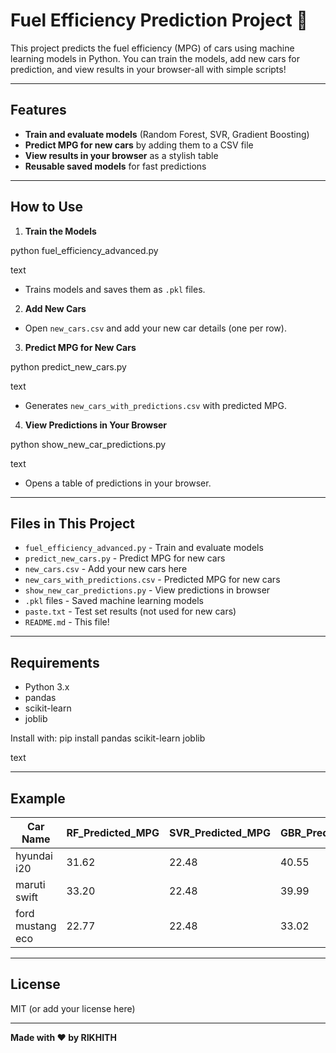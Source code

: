 # Fuel Efficiency Prediction Project 🚗

This project predicts the fuel efficiency (MPG) of cars using machine learning models in Python. You can train the models, add new cars for prediction, and view results in your browser-all with simple scripts!

---

## Features

- **Train and evaluate models** (Random Forest, SVR, Gradient Boosting)
- **Predict MPG for new cars** by adding them to a CSV file
- **View results in your browser** as a stylish table
- **Reusable saved models** for fast predictions

---

## How to Use

1. **Train the Models**

python fuel_efficiency_advanced.py

text
- Trains models and saves them as `.pkl` files.

2. **Add New Cars**
- Open `new_cars.csv` and add your new car details (one per row).

3. **Predict MPG for New Cars**

python predict_new_cars.py

text
- Generates `new_cars_with_predictions.csv` with predicted MPG.

4. **View Predictions in Your Browser**

python show_new_car_predictions.py

text
- Opens a table of predictions in your browser.

---

## Files in This Project

- `fuel_efficiency_advanced.py` - Train and evaluate models
- `predict_new_cars.py` - Predict MPG for new cars
- `new_cars.csv` - Add your new cars here
- `new_cars_with_predictions.csv` - Predicted MPG for new cars
- `show_new_car_predictions.py` - View predictions in browser
- `.pkl` files - Saved machine learning models
- `paste.txt` - Test set results (not used for new cars)
- `README.md` - This file!

---

## Requirements

- Python 3.x
- pandas
- scikit-learn
- joblib

Install with:
pip install pandas scikit-learn joblib

text

---

## Example

| Car Name         | RF_Predicted_MPG | SVR_Predicted_MPG | GBR_Predicted_MPG |
|------------------|------------------|-------------------|-------------------|
| hyundai i20      | 31.62            | 22.48             | 40.55             |
| maruti swift     | 33.20            | 22.48             | 39.99             |
| ford mustang eco | 22.77            | 22.48             | 33.02             |

---

## License

MIT (or add your license here)

---

**Made with ❤️ by RIKHITH**
